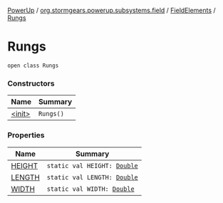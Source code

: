 [PowerUp](../../../index.md) / [org.stormgears.powerup.subsystems.field](../../index.md) / [FieldElements](../index.md) / [Rungs](./index.md)

# Rungs

`open class Rungs`

### Constructors

| Name | Summary |
|---|---|
| [&lt;init&gt;](-init-.md) | `Rungs()` |

### Properties

| Name | Summary |
|---|---|
| [HEIGHT](-h-e-i-g-h-t.md) | `static val HEIGHT: `[`Double`](https://kotlinlang.org/api/latest/jvm/stdlib/kotlin/-double/index.html) |
| [LENGTH](-l-e-n-g-t-h.md) | `static val LENGTH: `[`Double`](https://kotlinlang.org/api/latest/jvm/stdlib/kotlin/-double/index.html) |
| [WIDTH](-w-i-d-t-h.md) | `static val WIDTH: `[`Double`](https://kotlinlang.org/api/latest/jvm/stdlib/kotlin/-double/index.html) |
